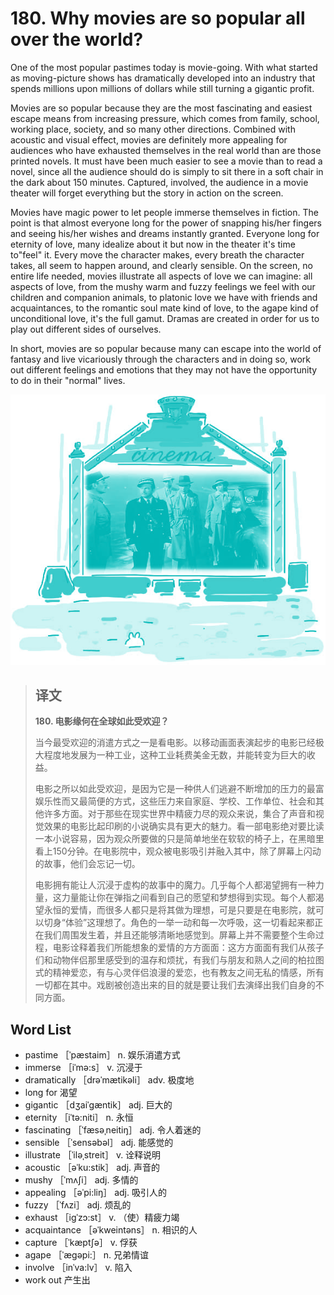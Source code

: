 # 180. Why movies are so popular all over the world?

One of the most popular pastimes today is movie-going. With what started as moving-picture shows has dramatically developed into an industry that spends millions upon millions of dollars while still turning a gigantic profit.

Movies are so popular because they are the most fascinating and easiest escape means from increasing pressure, which comes from family, school, working place, society, and so many other directions. Combined with acoustic and visual effect, movies are definitely more appealing for audiences who have exhausted themselves in the real world than are those printed novels. It must have been much easier to see a movie than to read a novel, since all the audience should do is simply to sit there in a soft chair in the dark about 150 minutes. Captured, involved, the audience in a movie theater will forget everything but the story in action on the screen.

Movies have magic power to let people immerse themselves in fiction. The point is that almost everyone long for the power of snapping his/her fingers and seeing his/her wishes and dreams instantly granted. Everyone long for eternity of love, many idealize about it but now in the theater it's time to"feel" it. Every move the character makes, every breath the character takes, all seem to happen around, and clearly sensible. On the screen, no entire life needed, movies illustrate all aspects of love we can imagine: all aspects of love, from the mushy warm and fuzzy feelings we feel with our children and companion animals, to platonic love we have with friends and acquaintances, to the romantic soul mate kind of love, to the agape kind of unconditional love, it's the full gamut. Dramas are created in order for us to play out different sides of ourselves.

In short, movies are so popular because many can escape into the world of fantasy and live vicariously through the characters and in doing so, work out different feelings and emotions that they may not have the opportunity to do in their "normal" lives.

![](.gitbook/assets/toefl-ibt-high-score-essays-180.jpg)

> ## 译文
>
> **180. 电影缘何在全球如此受欢迎？**
>
> 当今最受欢迎的消遣方式之一是看电影。以移动画面表演起步的电影已经极大程度地发展为一种工业，这种工业耗费美金无数，并能转变为巨大的收益。
>
> 电影之所以如此受欢迎，是因为它是一种供人们逃避不断增加的压力的最富娱乐性而又最简便的方式，这些压力来自家庭、学校、工作单位、社会和其他许多方面。对于那些在现实世界中精疲力尽的观众来说，集合了声音和视觉效果的电影比起印刷的小说确实具有更大的魅力。看一部电影绝对要比读一本小说容易，因为观众所要做的只是简单地坐在软软的椅子上，在黑暗里看上150分钟。在电影院中，观众被电影吸引并融入其中，除了屏幕上闪动的故事，他们会忘记一切。
>
> 电影拥有能让人沉浸于虚构的故事中的魔力。几乎每个人都渴望拥有一种力量，这力量能让你在弹指之间看到自己的愿望和梦想得到实现。每个人都渴望永恒的爱情，而很多人都只是将其做为理想，可是只要是在电影院，就可以切身“体验”这理想了。角色的一举一动和每一次呼吸，这一切看起来都正在我们周围发生着，并且还能够清晰地感觉到。屏幕上并不需要整个生命过程，电影诠释着我们所能想象的爱情的方方面面：这方方面面有我们从孩子们和动物伴侣那里感受到的温存和烦扰，有我们与朋友和熟人之间的柏拉图式的精神爱恋，有与心灵伴侣浪漫的爱恋，也有教友之间无私的情感，所有一切都在其中。戏剧被创造出来的目的就是要让我们去演绎出我们自身的不同方面。

## Word List

* pastime ［ˈpæstaim］ n. 娱乐消遣方式
* immerse ［iˈmə:s］ v. 沉浸于
* dramatically ［drəˈmætikəli］ adv. 极度地
* long for 渴望
* gigantic ［dʒaiˈgæntik］ adj. 巨大的
* eternity ［iˈtə:niti］ n. 永恒
* fascinating ［ˈfæsəˌneitiŋ］ adj. 令人着迷的
* sensible ［ˈsensəbəl］ adj. 能感觉的
* illustrate ［ˈiləˌstreit］ v. 诠释说明
* acoustic ［əˈku:stik］ adj. 声音的
* mushy ［ˈmʌʃi］ adj. 多情的
* appealing ［əˈpi:liŋ］ adj. 吸引人的
* fuzzy ［ˈfʌzi］ adj. 烦乱的
* exhaust ［igˈzɔ:st］ v. （使）精疲力竭
* acquaintance ［əˈkweintəns］ n. 相识的人
* capture ［ˈkæptʃə］ v. 俘获
* agape ［ˈægəpi:］ n. 兄弟情谊
* involve ［inˈva:lv］ v. 陷入
* work out 产生出

